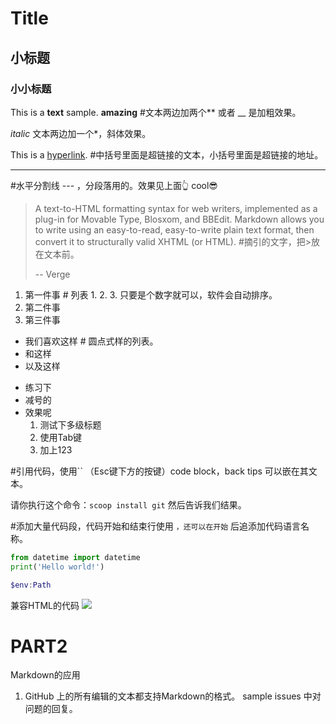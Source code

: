 # Title

## 小标题

### 小小标题

This is a **text** sample. __amazing__ #文本两边加两个** 或者 __ 是加粗效果。

*italic* 文本两边加一个*，斜体效果。

This is a [hyperlink](https://github.com/neolee/pilot). #中括号里面是超链接的文本，小括号里面是超链接的地址。

---
 #水平分割线 --- ，分段落用的。效果见上面👆 cool😎
> A text-to-HTML formatting syntax for web writers, implemented as a plug-in for Movable Type, Blosxom, and BBEdit. Markdown allows you to write using an easy-to-read, easy-to-write plain text format, then convert it to structurally valid XHTML (or HTML). #摘引的文字，把>放在文本前。
>
> -- Verge

1. 第一件事 # 列表 1. 2. 3. 只要是个数字就可以，软件会自动排序。
2. 第二件事
3. 第三件事

* 我们喜欢这样 # 圆点式样的列表。
* 和这样
* 以及这样

- 练习下
- 减号的
- 效果呢
    1. 测试下多级标题
    2. 使用Tab键
    3. 加上123

#引用代码，使用`` （Esc键下方的按键）code block，back tips 可以嵌在其文本。

请你执行这个命令：`scoop install git` 然后告诉我们结果。

#添加大量代码段，代码开始和结束行使用 ```，还可以在开始``` 后追添加代码语言名称。
```Python
from datetime import datetime
print('Hello world!')
```

```powershell
$env:Path
```

兼容HTML的代码
<img src="图片地址" />

#  PART2 
 Markdown的应用
1. GitHub 上的所有编辑的文本都支持Markdown的格式。
    sample issues 中对问题的回复。
